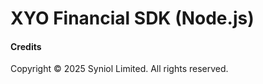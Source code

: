 # XYO Financial SDK (Node.js)


#### Credits
Copyright &copy; 2025 Syniol Limited. All rights reserved.